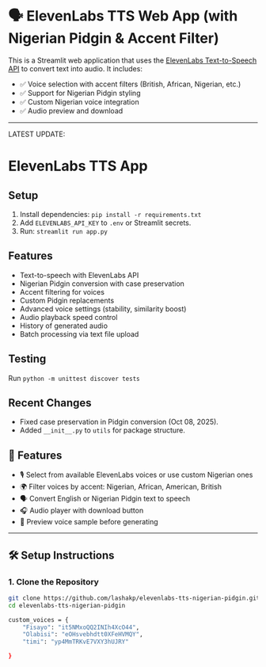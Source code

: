 # 🗣️ ElevenLabs TTS Web App (with Nigerian Pidgin & Accent Filter)

This is a Streamlit web application that uses the [ElevenLabs Text-to-Speech API](https://www.elevenlabs.io/) to convert text into audio. It includes:

- ✅ Voice selection with accent filters (British, African, Nigerian, etc.)
- ✅ Support for Nigerian Pidgin styling
- ✅ Custom Nigerian voice integration
- ✅ Audio preview and download

---

LATEST UPDATE:

# ElevenLabs TTS App

## Setup
1. Install dependencies: `pip install -r requirements.txt`
2. Add `ELEVENLABS_API_KEY` to `.env` or Streamlit secrets.
3. Run: `streamlit run app.py`

## Features
- Text-to-speech with ElevenLabs API
- Nigerian Pidgin conversion with case preservation
- Accent filtering for voices
- Custom Pidgin replacements
- Advanced voice settings (stability, similarity boost)
- Audio playback speed control
- History of generated audio
- Batch processing via text file upload

## Testing
Run `python -m unittest discover tests`

## Recent Changes
- Fixed case preservation in Pidgin conversion (Oct 08, 2025).
- Added `__init__.py` to `utils` for package structure.


## 🚀 Features

- 🎙️ Select from available ElevenLabs voices or use custom Nigerian ones
- 🌍 Filter voices by accent: Nigerian, African, American, British
- 🗣️ Convert English or Nigerian Pidgin text to speech
- 🎧 Audio player with download button
- 🔄 Preview voice sample before generating

---

## 🛠️ Setup Instructions

### 1. Clone the Repository

```bash
git clone https://github.com/lashakp/elevenlabs-tts-nigerian-pidgin.git
cd elevenlabs-tts-nigerian-pidgin

custom_voices = {
    "Fisayo": "it5NMxoQQ2INIh4XcO44",
    "Olabisi": "eOHsvebhdtt0XFeHVMQY",
    "timi": "yp4MmTRKvE7VXY3hUJRY"

}

